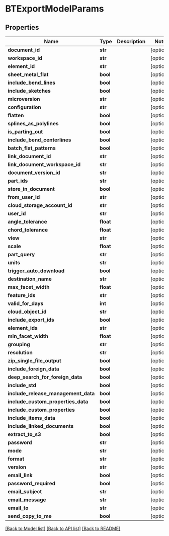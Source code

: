 # BTExportModelParams

## Properties
Name | Type | Description | Notes
------------ | ------------- | ------------- | -------------
**document_id** | **str** |  | [optional] 
**workspace_id** | **str** |  | [optional] 
**element_id** | **str** |  | [optional] 
**sheet_metal_flat** | **bool** |  | [optional] 
**include_bend_lines** | **bool** |  | [optional] 
**include_sketches** | **bool** |  | [optional] 
**microversion** | **str** |  | [optional] 
**configuration** | **str** |  | [optional] 
**flatten** | **bool** |  | [optional] 
**splines_as_polylines** | **bool** |  | [optional] 
**is_parting_out** | **bool** |  | [optional] 
**include_bend_centerlines** | **bool** |  | [optional] 
**batch_flat_patterns** | **bool** |  | [optional] 
**link_document_id** | **str** |  | [optional] 
**link_document_workspace_id** | **str** |  | [optional] 
**document_version_id** | **str** |  | [optional] 
**part_ids** | **str** |  | [optional] 
**store_in_document** | **bool** |  | [optional] 
**from_user_id** | **str** |  | [optional] 
**cloud_storage_account_id** | **str** |  | [optional] 
**user_id** | **str** |  | [optional] 
**angle_tolerance** | **float** |  | [optional] 
**chord_tolerance** | **float** |  | [optional] 
**view** | **str** |  | [optional] 
**scale** | **float** |  | [optional] 
**part_query** | **str** |  | [optional] 
**units** | **str** |  | [optional] 
**trigger_auto_download** | **bool** |  | [optional] 
**destination_name** | **str** |  | [optional] 
**max_facet_width** | **float** |  | [optional] 
**feature_ids** | **str** |  | [optional] 
**valid_for_days** | **int** |  | [optional] 
**cloud_object_id** | **str** |  | [optional] 
**include_export_ids** | **bool** |  | [optional] 
**element_ids** | **str** |  | [optional] 
**min_facet_width** | **float** |  | [optional] 
**grouping** | **str** |  | [optional] 
**resolution** | **str** |  | [optional] 
**zip_single_file_output** | **bool** |  | [optional] 
**include_foreign_data** | **bool** |  | [optional] 
**deep_search_for_foreign_data** | **bool** |  | [optional] 
**include_std** | **bool** |  | [optional] 
**include_release_management_data** | **bool** |  | [optional] 
**include_custom_properties_data** | **bool** |  | [optional] 
**include_custom_properties** | **bool** |  | [optional] 
**include_items_data** | **bool** |  | [optional] 
**include_linked_documents** | **bool** |  | [optional] 
**extract_to_s3** | **bool** |  | [optional] 
**password** | **str** |  | [optional] 
**mode** | **str** |  | [optional] 
**format** | **str** |  | [optional] 
**version** | **str** |  | [optional] 
**email_link** | **bool** |  | [optional] 
**password_required** | **bool** |  | [optional] 
**email_subject** | **str** |  | [optional] 
**email_message** | **str** |  | [optional] 
**email_to** | **str** |  | [optional] 
**send_copy_to_me** | **bool** |  | [optional] 

[[Back to Model list]](../README.md#documentation-for-models) [[Back to API list]](../README.md#documentation-for-api-endpoints) [[Back to README]](../README.md)


